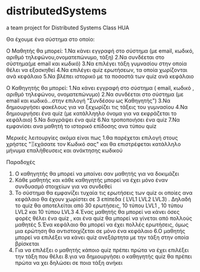 # distributedSystems
a team project for Distributed Systems Class HUA


Θα έχουμε ένα σύστημα στο οποίο:

Ο Μαθητής θα μπορεί:
1.Να κάνει εγγραφή στο σύστημα (με email, κωδικό, αριθμό τηλεφώνου,ονοματεπώνυμο, τάξη) 
2.Να συνδέεται στο σύστημα(με email και κωδικό)
3.Να επιλέγει τάξη γυμνασίου στην οποία θέλει να εξασκηθεί 
4.Να επιλέγει quiz ερωτήσεων, τα οποία χωρίζονται ανά κεφάλαιο
5.Να βλέπει ιστορικό με τα ποσοστά των quiz ανά κεφάλαιο 

Ο Καθηγητής θα μπορεί:
1.Να κάνει εγγραφή στο σύστημα ( email, κωδικό , αριθμό τηλεφώνου, ονοματεπώνυμο)
2.Να συνδέεται στο σύστημα (με email και κωδικό...στην επιλογή "Συνδέσου ως  Καθηγητής")
3.Να δημιουργήσει φακέλους για να ξεχωρίζει τις τάξεις του γυμνασίου
4.Να δημιουργήσει ένα quiz (με κατάλληηλο όνομα για να εκφράζεται το κεφάλαιο)
5.Να διαγράψει ένα quiz
6.Να τροποποιήσει ένα quiz
7.Να εμφανίσει ανα μαθητή το ιστορικό επίδοσης ανα τύπου quiz

Μερικές λειτουργίες ακόμα είναι πως
1.θα παρέχεται επιλογή στους χρήστες "Ξεχάσατε τον Κωδικό σας" και θα επιστρέφεται κατάλληλο μήνυμα επαλήθευσεις και ανάκτησης κωδικού


Παραδοχές
1. Ο καθηγητής θα μπορεί να μπαίνει σαν μαθητής για να δοκιμάζει
2. Κάθε μαθητής και κάθε καθηγητής μπορεί να έχει μόνο έναν συνδυασμό στοιχείων για να συνδεθεί
3. Το σύστημα θα εμφανίζει τυχαία τις ερωτήσεις των quiz οι οποίες ανα κεφάλαιο θα έχουν χωρίστει σε 3 επίπεδα ( LVL1 LVL2 LVL3) .
    Δηλαδή το quiz θα αποτελείται από 30 ερωτήσεις,  10 τύπου LVL1 , 10 τύπου LVL2  και 10 τύπου LVL3
4.Ένας μαθητής θα μπορεί να κάνει όσες φορές θέλει ένα quiz , και ένα quiz θα μπορεί να γίνεται από πολλούς μαθητές
5.Ένα κεφάλαιο θα μπορεί να έχει πολλές ερωτήσεις, όμως μια ερώτηση θα αντιστοιχίζεται σε μόνο ένα κεφάλαιο
6.Ο μαθητής μπορεί να επιλέξει να κάνει quiz ανεξάρτητα με την τάξη στην οποία βρίσκεται 
7. Για να επιλέξει ο μαθητής κάποιο quiz πρέπει πρώτα να έχει επιλέξει την τάξη που θέλει
8.για να δημιουργήσει ο καθηγητής quiz θα πρέπει πρώτα να χει δηλώσει σε ποια τάξη ανήκει 
